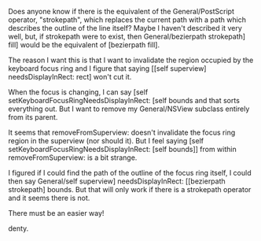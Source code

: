 Does anyone know if there is the equivalent of the General/PostScript operator, "strokepath", which replaces the current path with a path which describes the outline of the line itself? Maybe I haven't described it very well, but, if strokepath were to exist, then General/bezierpath strokepath] fill] would be the equivalent of [bezierpath fill].

The reason I want this is that I want to invalidate the region occupied by the keyboard focus ring and I figure that saying [[self superview] needsDisplayInRect: rect] won't cut it.

When the focus is changing, I can say [self setKeyboardFocusRingNeedsDisplayInRect: [self bounds and that sorts everything out. But I want to remove my General/NSView subclass entirely from its parent.

It seems that removeFromSuperview: doesn't invalidate the focus ring region in the superview (nor should it). But I feel saying [self setKeyboardFocusRingNeedsDisplayInRect: [self bounds]] from within removeFromSuperview: is a bit strange.

I figured if I could find the path of the outline of the focus ring itself, I could then say General/self superview] needsDisplayInRect: [[bezierpath strokepath] bounds. But that will only work if there is a strokepath operator and it seems there is not.

There must be an easier way!

denty.